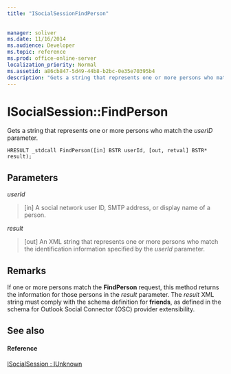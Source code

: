 ```yaml
---
title: "ISocialSessionFindPerson"
 
 
manager: soliver
ms.date: 11/16/2014
ms.audience: Developer
ms.topic: reference
ms.prod: office-online-server
localization_priority: Normal
ms.assetid: a86cb847-5d49-44b8-b2bc-0e35e70395b4
description: "Gets a string that represents one or more persons who match the userID parameter."
---
```


# ISocialSession::FindPerson

Gets a string that represents one or more persons who match the  _userID_ parameter. 
  
```
HRESULT _stdcall FindPerson([in] BSTR userId, [out, retval] BSTR* result);
```

## Parameters

 _userId_
  
> [in] A social network user ID, SMTP address, or display name of a person.
    
 _result_
  
> [out] An XML string that represents one or more persons who match the identification information specified by the  _userId_ parameter. 
    
## Remarks

If one or more persons match the **FindPerson** request, this method returns the information for those persons in the  _result_ parameter. The  _result_ XML string must comply with the schema definition for **friends**, as defined in the schema for Outlook Social Connector (OSC) provider extensibility. 
  
## See also

#### Reference

[ISocialSession : IUnknown](isocialsessioniunknown.md)

